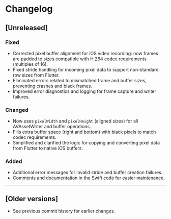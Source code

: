 # Changelog

## [Unreleased]

### Fixed

- Corrected pixel buffer alignment for iOS video recording: now frames are padded to sizes compatible with H.264 codec requirements (multiples of 16).
- Fixed stride handling for incoming pixel data to support non-standard row sizes from Flutter.
- Eliminated errors related to mismatched frame and buffer sizes, preventing crashes and black frames.
- Improved error diagnostics and logging for frame capture and writer failures.

### Changed

- Now uses `pixelWidth` and `pixelHeight` (aligned sizes) for all AVAssetWriter and buffer operations.
- Fills extra buffer space (right and bottom) with black pixels to match codec requirements.
- Simplified and clarified the logic for copying and converting pixel data from Flutter to native iOS buffers.

### Added

- Additional error messages for invalid stride and buffer creation failures.
- Comments and documentation in the Swift code for easier maintenance.

---

## [Older versions]

- See previous commit history for earlier changes.
